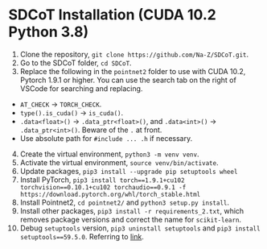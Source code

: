 # SDCoT Installation (CUDA 10.2 Python 3.8)

1. Clone the repository, `git clone https://github.com/Na-Z/SDCoT.git`.
2. Go to the SDCoT folder, `cd SDCoT`.
3. Replace the following in the `pointnet2` folder to use with CUDA 10.2, Pytorch 1.9.1 or higher. You can use the search tab on the right of VSCode for searching and replacing.
 - `AT_CHECK` -> `TORCH_CHECK`.
 - `type().is_cuda()` -> `is_cuda()`.
 - `.data<float>()` -> `.data_ptr<float>()`, and `.data<int>()` -> `.data_ptr<int>()`. Beware of the `.` at front.
 - Use absolute path for `#include ... .h` if necessary.
4. Create the virtual environment, `python3 -m venv venv`.
5. Activate the virtual environment, `source venv/bin/activate`.
6. Update packages, `pip3 install --upgrade pip setuptools wheel`
7. Install PyTorch, `pip3 install torch==1.9.1+cu102 torchvision==0.10.1+cu102 torchaudio==0.9.1 -f https://download.pytorch.org/whl/torch_stable.html`
8. Install Pointnet2, `cd pointnet2/` and `python3 setup.py install`.
9. Install other packages, `pip3 install -r requirements_2.txt`, which removes package versions and correct the name for `scikit-learn`.
10. Debug `setuptools` version, `pip3 uninstall setuptools` and `pip3 install setuptools==59.5.0`. Referring to [link](https://github.com/pytorch/pytorch/issues/69894#issuecomment-1080635462).







